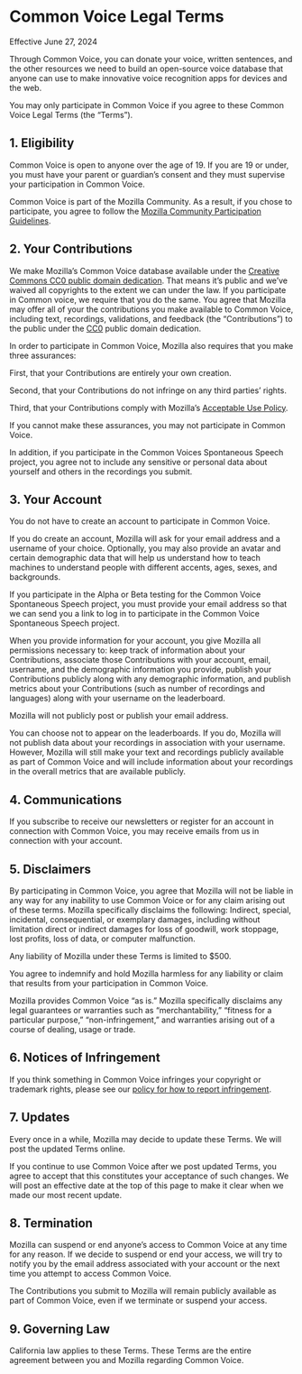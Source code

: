 # Common Voice Legal Terms 

Effective June 27, 2024 

Through Common Voice, you can donate your voice, written sentences, and the other resources we need to build an open-source voice database that anyone can use to make innovative voice recognition apps for devices and the web.

You may only participate in Common Voice if you agree to these Common Voice Legal Terms (the “Terms”). 

## 1. Eligibility
Common Voice is open to anyone over the age of 19. If you are 19 or under, you must have your parent or guardian’s consent and they must supervise your participation in Common Voice. 

Common Voice is part of the Mozilla Community. As a result, if you chose to participate, you agree to follow the [Mozilla Community Participation Guidelines](https://www.mozilla.org/about/governance/policies/participation/). 

## 2. Your Contributions 
We make Mozilla’s Common Voice database available under the [Creative Commons CC0 public domain dedication](https://creativecommons.org/publicdomain/zero/1.0/). That means it’s public and we’ve waived all copyrights to the extent we can under the law. If you participate in Common voice, we require that you do the same. You agree that Mozilla may offer all of your the contributions you make available to Common Voice, including text, recordings, validations, and feedback (the “Contributions”) to the public under the [CC0](https://creativecommons.org/publicdomain/zero/1.0/) public domain dedication. 

In order to participate in Common Voice, Mozilla also requires that you make three assurances: 

First, that your Contributions are entirely your own creation.

Second, that your Contributions do not infringe on any third parties’ rights. 

Third, that your Contributions comply with Mozilla’s [Acceptable Use Policy](https://www.mozilla.org/about/legal/acceptable-use/).

If you cannot make these assurances, you may not participate in Common Voice. 

In addition, if you participate in the Common Voices Spontaneous Speech project, you agree not to include any sensitive or personal data about yourself and others in the recordings you submit. 

## 3. Your Account
You do not have to create an account to participate in Common Voice. 

If you do create an account, Mozilla will ask for your email address and a username of your choice. Optionally, you may also provide an avatar and certain demographic data that will help us understand how to teach machines to understand people with different accents, ages, sexes, and backgrounds.

If you participate in the Alpha or Beta testing for the Common Voice Spontaneous Speech project, you must provide your email address so that we can send you a link to log in to participate in the Common Voice Spontaneous Speech project. 

When you provide information for your account, you give Mozilla all permissions necessary to: keep track of information about your Contributions, associate those Contributions with your account, email, username, and the demographic information you provide, publish your Contributions publicly along with any demographic information, and publish metrics about your Contributions (such as number of recordings and languages) along with your username on the leaderboard.  

Mozilla will not publicly post or publish your email address. 

You can choose not to appear on the leaderboards. If you do, Mozilla will not publish data about your recordings in association with your username. However, Mozilla will still make your text and recordings publicly available as part of Common Voice and will include information about your recordings in the overall metrics that are available publicly.  

## 4. Communications
If you subscribe to receive our newsletters or register for an account in connection with Common Voice, you may receive emails from us in connection with your account. 

## 5. Disclaimers

By participating in Common Voice, you agree that Mozilla will not be liable in any way for any inability to use Common Voice or for any claim arising out of these terms. Mozilla specifically disclaims the following:
Indirect, special, incidental, consequential, or exemplary damages,
including without limitation direct or indirect damages for loss of goodwill, work stoppage, lost profits, loss of data, or computer malfunction.

Any liability of Mozilla under these Terms is limited to $500. 

You agree to indemnify and hold Mozilla harmless for any liability or claim that results from your participation in Common Voice. 

Mozilla provides Common Voice “as is.”  Mozilla specifically disclaims any legal guarantees or warranties such as “merchantability,” “fitness for a particular purpose,” “non-infringement,” and warranties arising out of a course of dealing, usage or trade. 

## 6. Notices of Infringement
If you think something in Common Voice infringes your copyright or trademark rights, please see our [policy for how to report infringement](https://www.mozilla.org/about/legal/report-infringement/).

## 7. Updates 
Every once in a while, Mozilla may decide to update these Terms. We will post the updated Terms online. 

If you continue to use Common Voice after we post updated Terms, you agree to accept that this constitutes your acceptance of such changes. We will post an effective date at the top of this page to make it clear when we made our most recent update. 

## 8. Termination 
Mozilla can suspend or end anyone’s access to Common Voice at any time for any reason. If we decide to suspend or end your access, we will try to notify you by the email address associated with your account or the next time you attempt to access Common Voice. 

The Contributions you submit to Mozilla will remain publicly available as part of Common Voice, even if we terminate or suspend your access. 

## 9. Governing Law
California law applies to these Terms. These Terms are the entire agreement between you and Mozilla regarding Common Voice. 
